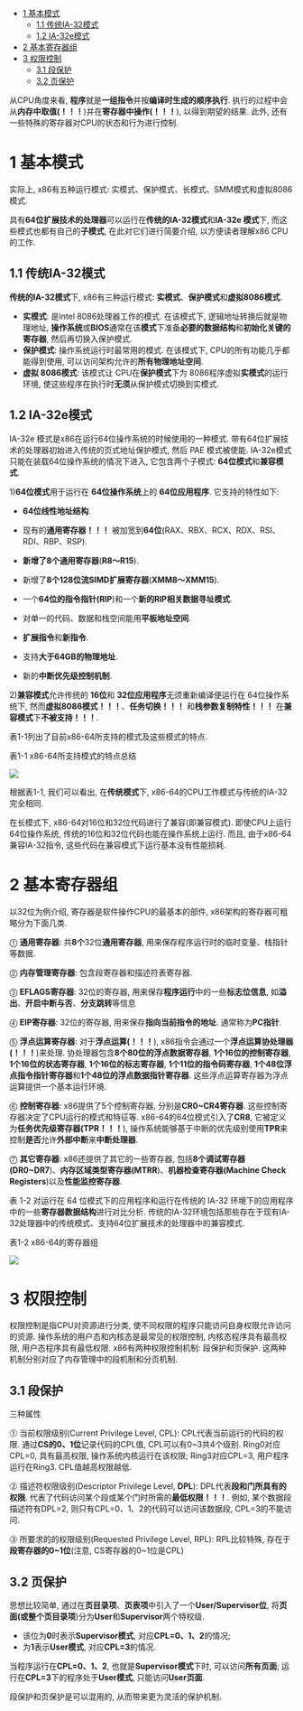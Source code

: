 
<!-- @import "[TOC]" {cmd="toc" depthFrom=1 depthTo=6 orderedList=false} -->

<!-- code_chunk_output -->

- [ 1 基本模式](#1-基本模式)
  - [ 1.1 传统IA\-32模式](#11-传统ia-32模式)
  - [ 1.2 IA\-32e模式](#12-ia-32e模式)
- [ 2 基本寄存器组](#2-基本寄存器组)
- [ 3 权限控制](#3-权限控制)
  - [ 3.1 段保护](#31-段保护)
  - [ 3.2 页保护](#32-页保护)

<!-- /code_chunk_output -->

从CPU角度来看, **程序**就是**一组指令**并按**编译时生成的顺序执行**. 执行的过程中会从**内存中取值(！！！**)并在**寄存器中操作(！！！**), 以得到期望的结果. 此外, 还有一些特殊的寄存器对CPU的状态和行为进行控制.

# 1 基本模式

实际上, x86有五种运行模式: 实模式、保护模式、长模式、SMM模式和虚拟8086模式. 

具有**64位扩展技术的处理器**可以运行在**传统的IA\-32模式**和**IA\-32e 模式**下, 而这些模式也都有自己的**子模式**, 在此对它们进行简要介绍, 以方便读者理解x86 CPU的工作. 

## 1.1 传统IA\-32模式

**传统的IA\-32模式**下, x86有三种运行模式: **实模式**、**保护模式**和**虚拟8086模式**. 

- **实模式**: 是Intel 8086处理器工作的模式. 在该模式下, 逻辑地址转换后就是物理地址, **操作系统**或**BIOS**通常在该**模式**下准备**必要的数据结构**和**初始化关键的寄存器**, 然后再切换入保护模式. 
- **保护模式**: 操作系统运行时最常用的模式. 在该模式下, CPU的所有功能几乎都能得到使用, 可以访问架构允许的**所有物理地址空间**. 
- **虚拟 8086模式**: 该模式让 CPU在**保护模式**下为 8086程序虚拟**实模式**的运行环境, 使这些程序在执行时**无须**从保护模式切换到实模式. 

## 1.2 IA\-32e模式

IA\-32e 模式是x86在运行64位操作系统的时候使用的一种模式. 带有64位扩展技术的处理器初始进入传统的页式地址保护模式, 然后 PAE 模式被使能. IA\-32e模式只能在装载64位操作系统的情况下进入, 它包含两个子模式: **64位模式**和**兼容模式**. 

1)**64位模式**用于运行在 **64位操作系统**上的 **64位应用程序**. 它支持的特性如下: 

- **64位线性地址结构**. 

- 现有的**通用寄存器！！！** 被加宽到**64位**(RAX、RBX、RCX、RDX、RSI、RDI、RBP、RSP). 

- **新增了8个通用寄存器**(**R8～R15**). 

- 新增了**8个128位流SIMD扩展寄存器**(**XMM8～XMM15**). 

- 一个**64位的指令指针(RIP**)和一个**新的RIP相关数据寻址模式**. 

- 对单一的代码、数据和栈空间能用**平板地址空间**. 

- **扩展指令**和**新指令**. 

- 支持**大于64GB的物理地址**. 

- 新的**中断优先级控制机制**. 

2)**兼容模式**允许传统的 **16位**和 **32位应用程序**无须重新编译便运行在 64位操作系统下, 然而**虚拟8086模式！！！**、**任务切换！！！** 和**栈参数复制特性！！！** 在**兼容模式**下**不被支持！！！**. 

表1-1列出了目前x86\-64所支持的模式及这些模式的特点. 

表1-1 x86\-64所支持模式的特点总结

![](./images/2019-06-28-21-55-07.png) 

根据表1\-1, 我们可以看出, 在**传统模式**下, x86\-64的CPU工作模式与传统的IA\-32完全相同. 

在长模式下, x86\-64对16位和32位代码进行了兼容(即兼容模式). 即使CPU上运行64位操作系统, 传统的16位和32位代码也能在操作系统上运行. 而且, 由于x86\-64兼容IA\-32指令, 这些代码在兼容模式下运行基本没有性能损耗. 

# 2 基本寄存器组

以32位为例介绍, 寄存器是软件操作CPU的最基本的部件, x86架构的寄存器可粗略分为下面几类.

⓵ **通用寄存器**: 共**8个**32位**通用寄存器**, 用来保存程序运行时的临时变量、栈指针等数据.

⓶ **内存管理寄存器**: 包含段寄存器和描述符表寄存器.

⓷ **EFLAGS寄存器**: 32位的寄存器, 用来保存**程序运行**中的一些**标志位信息**, 如**溢出**、**开启中断与否**、**分支跳转**等信息

⓸ **EIP寄存器**: 32位的寄存器, 用来保存**指向当前指令的地址**. 通常称为**PC指针**.

⓹ **浮点运算寄存器**: 对于**浮点运算(！！！**), x86指令会通过一个**浮点运算协处理器(！！！**)来处理. 协处理器包含**8个80位的浮点数据寄存器**, **1个16位的控制寄存器**, **1个16位的状态寄存器**, **1个16位的标志寄存器**, **1个11位的指令码寄存器**, **1个48位浮点指令指针寄存器**和**1个48位的浮点数据指针寄存器**. 这些浮点运算寄存器为浮点运算提供一个基本运行环境.

⓺ **控制寄存器**: x86提供了5个控制寄存器, 分别是**CR0\~CR4寄存器**. 这些控制寄存器决定了CPU运行的模式和特征等. x86\-64的64位模式引入了**CR8**, 它被定义为**任务优先级寄存器(TPR！！！**), 操作系统能够基于中断的优先级别使用**TPR**来控制**是否**允许**外部中断**来**中断处理器**. 

⓻ **其它寄存器**: x86还提供了其它的一些寄存器, 包括**8个调试寄存器(DR0\~DR7**)、**内存区域类型寄存器(MTRR**)、**机器检查寄存器(Machine Check Registers**)以及**性能监控寄存器**.

表 1\-2 对运行在 64 位模式下的应用程序和运行在传统的 IA\-32 环境下的应用程序中的一些**寄存器数据结构**进行对比分析. 传统的IA\-32环境包括那些存在于现有IA\-32处理器中的传统模式、支持64位扩展技术的处理器中的兼容模式. 

表1-2 x86-64的寄存器组

![](./images/2019-07-01-15-38-04.png)

# 3 权限控制

权限控制是指CPU对资源进行分类, 使不同权限的程序只能访问自身权限允许访问的资源. 操作系统的用户态和内核态是最常见的权限控制, 内核态程序具有最高权限, 用户态程序具有最低权限. x86有两种权限控制机制: 段保护和页保护. 这两种机制分别对应了内存管理中的段机制和分页机制.

## 3.1 段保护

三种属性

⓵ 当前权限级别(Current Privilege Level, CPL): CPL代表当前运行的代码的权限. 通过**CS的0、1位**记录代码的CPL值, CPL可以有0\~3共4个级别. Ring0对应CPL=0, 具有最高权限, 操作系统内核运行在该权限; Ring3对应CPL=3, 用户程序运行在Ring3. CPL值越高权限越低.

⓶ 描述符权限级别(Descriptor Privilege Level, **DPL**): DPL代表**段和门所具有的权限**. 代表了代码访问某个段或某个门时所需的**最低权限！！！**. 例如, 某个数据段描述符有DPL=2, 则只有CPL=0、1、2的代码可以访问该数据段, CPL=3的不能访问.

⓷ 所要求的的权限级别(Requested Privilege Level, RPL): RPL比较特殊, 存在于**段寄存器的0\~1位**(注意, CS寄存器的0\~1位是CPL)

## 3.2 页保护

思想比较简单, 通过在**页目录项**、**页表项**中引入了一个**User/Supervisor位**, 将**页面(或整个页目录项**)分为**User**和**Supervisor**两个特权级. 

- 该位为**0**时表示**Supervisor模式**, 对应**CPL=0、1、2**的情况; 
- 为**1**表示**User模式**, 对应**CPL=3**的情况.

当程序运行在**CPL=0、1、2**, 也就是**Supervisor模式**下时, 可以访问**所有页面**; 运行在**CPL=3**下的程序处于**User模式**, 只能访问**User页面**.

段保护和页保护是可以混用的, 从而带来更为灵活的保护机制.


